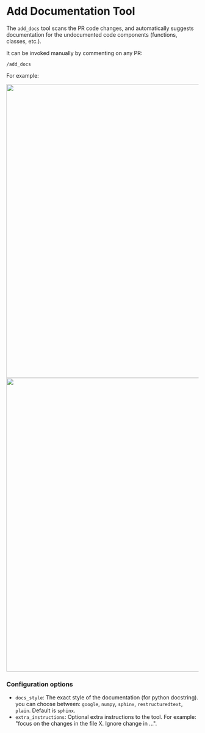 # Add Documentation Tool
The `add_docs` tool scans the PR code changes, and automatically suggests documentation for the undocumented code components (functions, classes, etc.).

It can be invoked manually by commenting on any PR:
```
/add_docs
```
For example:

<kbd><img src=https://codium.ai/images/pr_agent/add_docs_comment.png width="768"></kbd>
<kbd><img src=https://codium.ai/images/pr_agent/add_docs.png width="768"></kbd>

### Configuration options
 - `docs_style`: The exact style of the documentation (for python docstring). you can choose between: `google`, `numpy`, `sphinx`, `restructuredtext`, `plain`. Default is `sphinx`.
 - `extra_instructions`: Optional extra instructions to the tool. For example: "focus on the changes in the file X. Ignore change in ...".